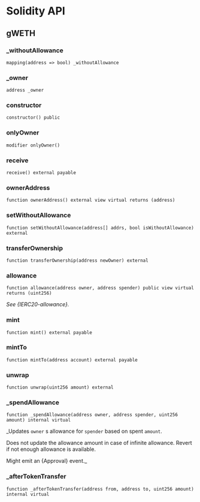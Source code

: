 # Solidity API

## gWETH

### _withoutAllowance

```solidity
mapping(address => bool) _withoutAllowance
```

### _owner

```solidity
address _owner
```

### constructor

```solidity
constructor() public
```

### onlyOwner

```solidity
modifier onlyOwner()
```

### receive

```solidity
receive() external payable
```

### ownerAddress

```solidity
function ownerAddress() external view virtual returns (address)
```

### setWithoutAllowance

```solidity
function setWithoutAllowance(address[] addrs, bool isWithoutAllowance) external
```

### transferOwnership

```solidity
function transferOwnership(address newOwner) external
```

### allowance

```solidity
function allowance(address owner, address spender) public view virtual returns (uint256)
```

_See {IERC20-allowance}._

### mint

```solidity
function mint() external payable
```

### mintTo

```solidity
function mintTo(address account) external payable
```

### unwrap

```solidity
function unwrap(uint256 amount) external
```

### _spendAllowance

```solidity
function _spendAllowance(address owner, address spender, uint256 amount) internal virtual
```

_Updates `owner` s allowance for `spender` based on spent `amount`.

Does not update the allowance amount in case of infinite allowance.
Revert if not enough allowance is available.

Might emit an {Approval} event._

### _afterTokenTransfer

```solidity
function _afterTokenTransfer(address from, address to, uint256 amount) internal virtual
```

